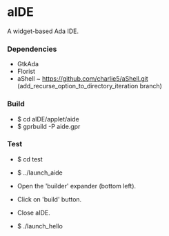 # aIDE
A widget-based Ada IDE.

### Dependencies

- GtkAda
- Florist
- aShell ~ https://github.com/charlie5/aShell.git (add_recurse_option_to_directory_iteration branch)


### Build

- $ cd aIDE/applet/aide
- $ gprbuild -P aide.gpr

### Test

- $ cd test
- $ ../launch_aide

- Open the 'builder' expander (bottom left).
- Click on 'build' button.
- Close aIDE.

- $ ./launch_hello
